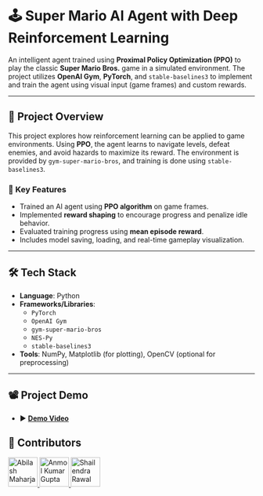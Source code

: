 # 🕹️ Super Mario AI Agent with Deep Reinforcement Learning

An intelligent agent trained using **Proximal Policy Optimization (PPO)** to play the classic **Super Mario Bros.** game in a simulated environment. The project utilizes **OpenAI Gym**, **PyTorch**, and `stable-baselines3` to implement and train the agent using visual input (game frames) and custom rewards.

---

## 🚀 Project Overview

This project explores how reinforcement learning can be applied to game environments. Using **PPO**, the agent learns to navigate levels, defeat enemies, and avoid hazards to maximize its reward. The environment is provided by `gym-super-mario-bros`, and training is done using `stable-baselines3`.

### 👾 Key Features

- Trained an AI agent using **PPO algorithm** on game frames.
- Implemented **reward shaping** to encourage progress and penalize idle behavior.
- Evaluated training progress using **mean episode reward**.
- Includes model saving, loading, and real-time gameplay visualization.

---

## 🛠️ Tech Stack

- **Language**: Python
- **Frameworks/Libraries**:
  - `PyTorch`
  - `OpenAI Gym`
  - `gym-super-mario-bros`
  - `NES-Py`
  - `stable-baselines3`
- **Tools**: NumPy, Matplotlib (for plotting), OpenCV (optional for preprocessing)

---
## 📽️ Project Demo
- ▶️ **[Demo Video](https://youtu.be/your-demo-video-link)**

## 🤝 Contributors

<a href="https://github.com/mahaabi01">
  <img src="https://github.com/mahaabi01.png" width="60px;" alt="Abilash Maharjan"/>
</a>
<a href="https://github.com/itsanmolgupta">
  <img src="https://github.com/itsanmolgupta.png" width="60px;" alt="Anmol Kumar Gupta"/>
</a>
<a href="https://github.com/shailendrawal">
  <img src="https://github.com/shailendrawal.png" width="60px;" alt="Shailendra Rawal"/>
</a>
